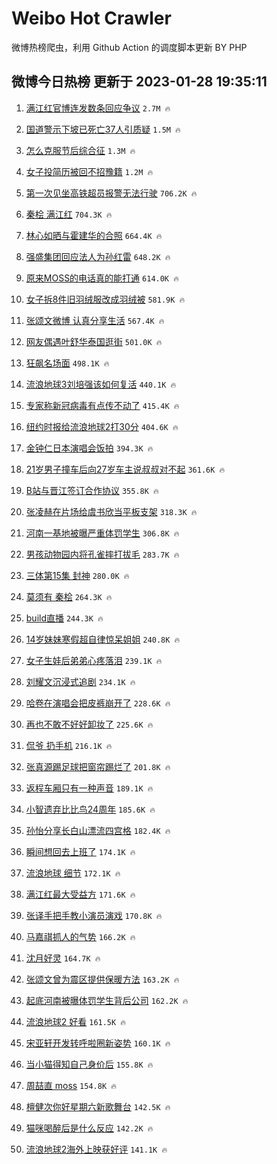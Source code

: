 # Weibo Hot Crawler 



微博热榜爬虫，利用 Github Action 的调度脚本更新 BY PHP 


## 微博今日热榜 更新于 2023-01-28 19:35:11 
1. [满江红官博连发数条回应争议](https://s.weibo.com/weibo?q=%23%E6%BB%A1%E6%B1%9F%E7%BA%A2%E5%AE%98%E5%8D%9A%E8%BF%9E%E5%8F%91%E6%95%B0%E6%9D%A1%E5%9B%9E%E5%BA%94%E4%BA%89%E8%AE%AE%23&t=31&band_rank=1&Refer=top) `2.7M 🔥` 

1. [国道警示下坡已死亡37人引质疑](https://s.weibo.com/weibo?q=%23%E5%9B%BD%E9%81%93%E8%AD%A6%E7%A4%BA%E4%B8%8B%E5%9D%A1%E5%B7%B2%E6%AD%BB%E4%BA%A137%E4%BA%BA%E5%BC%95%E8%B4%A8%E7%96%91%23&t=31&band_rank=2&Refer=top) `1.5M 🔥` 

1. [怎么克服节后综合征](https://s.weibo.com/weibo?q=%23%E6%80%8E%E4%B9%88%E5%85%8B%E6%9C%8D%E8%8A%82%E5%90%8E%E7%BB%BC%E5%90%88%E5%BE%81%23&t=31&band_rank=3&Refer=top) `1.3M 🔥` 

1. [女子投简历被回不招豫籍](https://s.weibo.com/weibo?q=%23%E5%A5%B3%E5%AD%90%E6%8A%95%E7%AE%80%E5%8E%86%E8%A2%AB%E5%9B%9E%E4%B8%8D%E6%8B%9B%E8%B1%AB%E7%B1%8D%23&t=31&band_rank=4&Refer=top) `1.2M 🔥` 

1. [第一次见坐高铁超员报警无法行驶](https://s.weibo.com/weibo?q=%23%E7%AC%AC%E4%B8%80%E6%AC%A1%E8%A7%81%E5%9D%90%E9%AB%98%E9%93%81%E8%B6%85%E5%91%98%E6%8A%A5%E8%AD%A6%E6%97%A0%E6%B3%95%E8%A1%8C%E9%A9%B6%23&t=31&band_rank=5&Refer=top) `706.2K 🔥` 

1. [秦桧 满江红](https://s.weibo.com/weibo?q=%E7%A7%A6%E6%A1%A7%20%E6%BB%A1%E6%B1%9F%E7%BA%A2&t=31&band_rank=6&Refer=top) `704.3K 🔥` 

1. [林心如晒与霍建华的合照](https://s.weibo.com/weibo?q=%23%E6%9E%97%E5%BF%83%E5%A6%82%E6%99%92%E4%B8%8E%E9%9C%8D%E5%BB%BA%E5%8D%8E%E7%9A%84%E5%90%88%E7%85%A7%23&t=31&band_rank=7&Refer=top) `664.4K 🔥` 

1. [强盛集团回应法人为孙红雷](https://s.weibo.com/weibo?q=%23%E5%BC%BA%E7%9B%9B%E9%9B%86%E5%9B%A2%E5%9B%9E%E5%BA%94%E6%B3%95%E4%BA%BA%E4%B8%BA%E5%AD%99%E7%BA%A2%E9%9B%B7%23&t=31&band_rank=8&Refer=top) `648.2K 🔥` 

1. [原来MOSS的电话真的能打通](https://s.weibo.com/weibo?q=%23%E5%8E%9F%E6%9D%A5MOSS%E7%9A%84%E7%94%B5%E8%AF%9D%E7%9C%9F%E7%9A%84%E8%83%BD%E6%89%93%E9%80%9A%23&t=31&band_rank=9&Refer=top) `614.0K 🔥` 

1. [女子拆8件旧羽绒服改成羽绒被](https://s.weibo.com/weibo?q=%23%E5%A5%B3%E5%AD%90%E6%8B%868%E4%BB%B6%E6%97%A7%E7%BE%BD%E7%BB%92%E6%9C%8D%E6%94%B9%E6%88%90%E7%BE%BD%E7%BB%92%E8%A2%AB%23&t=31&band_rank=10&Refer=top) `581.9K 🔥` 

1. [张颂文微博 认真分享生活](https://s.weibo.com/weibo?q=%E5%BC%A0%E9%A2%82%E6%96%87%E5%BE%AE%E5%8D%9A%20%E8%AE%A4%E7%9C%9F%E5%88%86%E4%BA%AB%E7%94%9F%E6%B4%BB&t=31&band_rank=11&Refer=top) `567.4K 🔥` 

1. [网友偶遇叶舒华泰国逛街](https://s.weibo.com/weibo?q=%23%E7%BD%91%E5%8F%8B%E5%81%B6%E9%81%87%E5%8F%B6%E8%88%92%E5%8D%8E%E6%B3%B0%E5%9B%BD%E9%80%9B%E8%A1%97%23&t=31&band_rank=12&Refer=top) `501.0K 🔥` 

1. [狂飙名场面](https://s.weibo.com/weibo?q=%23%E7%8B%82%E9%A3%99%E5%90%8D%E5%9C%BA%E9%9D%A2%23&t=31&band_rank=13&Refer=top) `498.1K 🔥` 

1. [流浪地球3刘培强该如何复活](https://s.weibo.com/weibo?q=%23%E6%B5%81%E6%B5%AA%E5%9C%B0%E7%90%833%E5%88%98%E5%9F%B9%E5%BC%BA%E8%AF%A5%E5%A6%82%E4%BD%95%E5%A4%8D%E6%B4%BB%23&t=31&band_rank=14&Refer=top) `440.1K 🔥` 

1. [专家称新冠病毒有点传不动了](https://s.weibo.com/weibo?q=%23%E4%B8%93%E5%AE%B6%E7%A7%B0%E6%96%B0%E5%86%A0%E7%97%85%E6%AF%92%E6%9C%89%E7%82%B9%E4%BC%A0%E4%B8%8D%E5%8A%A8%E4%BA%86%23&t=31&band_rank=15&Refer=top) `415.4K 🔥` 

1. [纽约时报给流浪地球2打30分](https://s.weibo.com/weibo?q=%23%E7%BA%BD%E7%BA%A6%E6%97%B6%E6%8A%A5%E7%BB%99%E6%B5%81%E6%B5%AA%E5%9C%B0%E7%90%832%E6%89%9330%E5%88%86%23&t=31&band_rank=16&Refer=top) `404.6K 🔥` 

1. [金钟仁日本演唱会饭拍](https://s.weibo.com/weibo?q=%23%E9%87%91%E9%92%9F%E4%BB%81%E6%97%A5%E6%9C%AC%E6%BC%94%E5%94%B1%E4%BC%9A%E9%A5%AD%E6%8B%8D%23&t=31&band_rank=17&Refer=top) `394.3K 🔥` 

1. [21岁男子撞车后向27岁车主说叔叔对不起](https://s.weibo.com/weibo?q=%2321%E5%B2%81%E7%94%B7%E5%AD%90%E6%92%9E%E8%BD%A6%E5%90%8E%E5%90%9127%E5%B2%81%E8%BD%A6%E4%B8%BB%E8%AF%B4%E5%8F%94%E5%8F%94%E5%AF%B9%E4%B8%8D%E8%B5%B7%23&t=31&band_rank=18&Refer=top) `361.6K 🔥` 

1. [B站与晋江签订合作协议](https://s.weibo.com/weibo?q=%23B%E7%AB%99%E4%B8%8E%E6%99%8B%E6%B1%9F%E7%AD%BE%E8%AE%A2%E5%90%88%E4%BD%9C%E5%8D%8F%E8%AE%AE%23&t=31&band_rank=19&Refer=top) `355.8K 🔥` 

1. [张凌赫在片场给虞书欣当平板支架](https://s.weibo.com/weibo?q=%23%E5%BC%A0%E5%87%8C%E8%B5%AB%E5%9C%A8%E7%89%87%E5%9C%BA%E7%BB%99%E8%99%9E%E4%B9%A6%E6%AC%A3%E5%BD%93%E5%B9%B3%E6%9D%BF%E6%94%AF%E6%9E%B6%23&t=31&band_rank=20&Refer=top) `318.3K 🔥` 

1. [河南一基地被曝严重体罚学生](https://s.weibo.com/weibo?q=%23%E6%B2%B3%E5%8D%97%E4%B8%80%E5%9F%BA%E5%9C%B0%E8%A2%AB%E6%9B%9D%E4%B8%A5%E9%87%8D%E4%BD%93%E7%BD%9A%E5%AD%A6%E7%94%9F%23&t=31&band_rank=21&Refer=top) `306.8K 🔥` 

1. [男孩动物园内将孔雀摔打拔毛](https://s.weibo.com/weibo?q=%23%E7%94%B7%E5%AD%A9%E5%8A%A8%E7%89%A9%E5%9B%AD%E5%86%85%E5%B0%86%E5%AD%94%E9%9B%80%E6%91%94%E6%89%93%E6%8B%94%E6%AF%9B%23&t=31&band_rank=22&Refer=top) `283.7K 🔥` 

1. [三体第15集 封神](https://s.weibo.com/weibo?q=%E4%B8%89%E4%BD%93%E7%AC%AC15%E9%9B%86%20%E5%B0%81%E7%A5%9E&t=31&band_rank=23&Refer=top) `280.0K 🔥` 

1. [莫须有 秦桧](https://s.weibo.com/weibo?q=%E8%8E%AB%E9%A1%BB%E6%9C%89%20%E7%A7%A6%E6%A1%A7&t=31&band_rank=24&Refer=top) `264.3K 🔥` 

1. [build直播](https://s.weibo.com/weibo?q=build%E7%9B%B4%E6%92%AD&t=31&band_rank=25&Refer=top) `244.3K 🔥` 

1. [14岁妹妹寒假超自律惊呆姐姐](https://s.weibo.com/weibo?q=%2314%E5%B2%81%E5%A6%B9%E5%A6%B9%E5%AF%92%E5%81%87%E8%B6%85%E8%87%AA%E5%BE%8B%E6%83%8A%E5%91%86%E5%A7%90%E5%A7%90%23&t=31&band_rank=26&Refer=top) `240.8K 🔥` 

1. [女子生娃后弟弟心疼落泪](https://s.weibo.com/weibo?q=%23%E5%A5%B3%E5%AD%90%E7%94%9F%E5%A8%83%E5%90%8E%E5%BC%9F%E5%BC%9F%E5%BF%83%E7%96%BC%E8%90%BD%E6%B3%AA%23&t=31&band_rank=27&Refer=top) `239.1K 🔥` 

1. [刘耀文沉浸式追剧](https://s.weibo.com/weibo?q=%23%E5%88%98%E8%80%80%E6%96%87%E6%B2%89%E6%B5%B8%E5%BC%8F%E8%BF%BD%E5%89%A7%23&t=31&band_rank=28&Refer=top) `234.1K 🔥` 

1. [哈卷在演唱会把皮裤崩开了](https://s.weibo.com/weibo?q=%23%E5%93%88%E5%8D%B7%E5%9C%A8%E6%BC%94%E5%94%B1%E4%BC%9A%E6%8A%8A%E7%9A%AE%E8%A3%A4%E5%B4%A9%E5%BC%80%E4%BA%86%23&t=31&band_rank=29&Refer=top) `228.6K 🔥` 

1. [再也不敢不好好卸妆了](https://s.weibo.com/weibo?q=%23%E5%86%8D%E4%B9%9F%E4%B8%8D%E6%95%A2%E4%B8%8D%E5%A5%BD%E5%A5%BD%E5%8D%B8%E5%A6%86%E4%BA%86%23&t=31&band_rank=30&Refer=top) `225.6K 🔥` 

1. [侃爷 扔手机](https://s.weibo.com/weibo?q=%E4%BE%83%E7%88%B7%20%E6%89%94%E6%89%8B%E6%9C%BA&t=31&band_rank=31&Refer=top) `216.1K 🔥` 

1. [张真源踢足球把窗帘踢烂了](https://s.weibo.com/weibo?q=%23%E5%BC%A0%E7%9C%9F%E6%BA%90%E8%B8%A2%E8%B6%B3%E7%90%83%E6%8A%8A%E7%AA%97%E5%B8%98%E8%B8%A2%E7%83%82%E4%BA%86%23&t=31&band_rank=32&Refer=top) `201.8K 🔥` 

1. [返程车厢只有一种声音](https://s.weibo.com/weibo?q=%23%E8%BF%94%E7%A8%8B%E8%BD%A6%E5%8E%A2%E5%8F%AA%E6%9C%89%E4%B8%80%E7%A7%8D%E5%A3%B0%E9%9F%B3%23&t=31&band_rank=33&Refer=top) `189.1K 🔥` 

1. [小智遗弃比比鸟24周年](https://s.weibo.com/weibo?q=%23%E5%B0%8F%E6%99%BA%E9%81%97%E5%BC%83%E6%AF%94%E6%AF%94%E9%B8%9F24%E5%91%A8%E5%B9%B4%23&t=31&band_rank=34&Refer=top) `185.6K 🔥` 

1. [孙怡分享长白山漂流四宫格](https://s.weibo.com/weibo?q=%23%E5%AD%99%E6%80%A1%E5%88%86%E4%BA%AB%E9%95%BF%E7%99%BD%E5%B1%B1%E6%BC%82%E6%B5%81%E5%9B%9B%E5%AE%AB%E6%A0%BC%23&t=31&band_rank=35&Refer=top) `182.4K 🔥` 

1. [瞬间想回去上班了](https://s.weibo.com/weibo?q=%23%E7%9E%AC%E9%97%B4%E6%83%B3%E5%9B%9E%E5%8E%BB%E4%B8%8A%E7%8F%AD%E4%BA%86%23&t=31&band_rank=36&Refer=top) `174.1K 🔥` 

1. [流浪地球 细节](https://s.weibo.com/weibo?q=%E6%B5%81%E6%B5%AA%E5%9C%B0%E7%90%83%20%E7%BB%86%E8%8A%82&t=31&band_rank=37&Refer=top) `172.1K 🔥` 

1. [满江红最大受益方](https://s.weibo.com/weibo?q=%23%E6%BB%A1%E6%B1%9F%E7%BA%A2%E6%9C%80%E5%A4%A7%E5%8F%97%E7%9B%8A%E6%96%B9%23&t=31&band_rank=38&Refer=top) `171.6K 🔥` 

1. [张译手把手教小演员演戏](https://s.weibo.com/weibo?q=%23%E5%BC%A0%E8%AF%91%E6%89%8B%E6%8A%8A%E6%89%8B%E6%95%99%E5%B0%8F%E6%BC%94%E5%91%98%E6%BC%94%E6%88%8F%23&t=31&band_rank=39&Refer=top) `170.8K 🔥` 

1. [马嘉祺抓人的气势](https://s.weibo.com/weibo?q=%23%E9%A9%AC%E5%98%89%E7%A5%BA%E6%8A%93%E4%BA%BA%E7%9A%84%E6%B0%94%E5%8A%BF%23&t=31&band_rank=40&Refer=top) `166.2K 🔥` 

1. [沈月好灵](https://s.weibo.com/weibo?q=%23%E6%B2%88%E6%9C%88%E5%A5%BD%E7%81%B5%23&t=31&band_rank=41&Refer=top) `164.7K 🔥` 

1. [张颂文曾为震区提供保暖方法](https://s.weibo.com/weibo?q=%23%E5%BC%A0%E9%A2%82%E6%96%87%E6%9B%BE%E4%B8%BA%E9%9C%87%E5%8C%BA%E6%8F%90%E4%BE%9B%E4%BF%9D%E6%9A%96%E6%96%B9%E6%B3%95%23&t=31&band_rank=42&Refer=top) `163.2K 🔥` 

1. [起底河南被曝体罚学生背后公司](https://s.weibo.com/weibo?q=%23%E8%B5%B7%E5%BA%95%E6%B2%B3%E5%8D%97%E8%A2%AB%E6%9B%9D%E4%BD%93%E7%BD%9A%E5%AD%A6%E7%94%9F%E8%83%8C%E5%90%8E%E5%85%AC%E5%8F%B8%23&t=31&band_rank=43&Refer=top) `162.2K 🔥` 

1. [流浪地球2 好看](https://s.weibo.com/weibo?q=%E6%B5%81%E6%B5%AA%E5%9C%B0%E7%90%832%20%E5%A5%BD%E7%9C%8B&t=31&band_rank=44&Refer=top) `161.5K 🔥` 

1. [宋亚轩开发转呼啦圈新姿势](https://s.weibo.com/weibo?q=%23%E5%AE%8B%E4%BA%9A%E8%BD%A9%E5%BC%80%E5%8F%91%E8%BD%AC%E5%91%BC%E5%95%A6%E5%9C%88%E6%96%B0%E5%A7%BF%E5%8A%BF%23&t=31&band_rank=45&Refer=top) `160.1K 🔥` 

1. [当小猫得知自己身价后](https://s.weibo.com/weibo?q=%23%E5%BD%93%E5%B0%8F%E7%8C%AB%E5%BE%97%E7%9F%A5%E8%87%AA%E5%B7%B1%E8%BA%AB%E4%BB%B7%E5%90%8E%23&t=31&band_rank=46&Refer=top) `155.8K 🔥` 

1. [周喆直 moss](https://s.weibo.com/weibo?q=%E5%91%A8%E5%96%86%E7%9B%B4%20moss&t=31&band_rank=47&Refer=top) `154.8K 🔥` 

1. [檀健次你好星期六新歌舞台](https://s.weibo.com/weibo?q=%23%E6%AA%80%E5%81%A5%E6%AC%A1%E4%BD%A0%E5%A5%BD%E6%98%9F%E6%9C%9F%E5%85%AD%E6%96%B0%E6%AD%8C%E8%88%9E%E5%8F%B0%23&t=31&band_rank=48&Refer=top) `142.5K 🔥` 

1. [猫咪喝醉后是什么反应](https://s.weibo.com/weibo?q=%23%E7%8C%AB%E5%92%AA%E5%96%9D%E9%86%89%E5%90%8E%E6%98%AF%E4%BB%80%E4%B9%88%E5%8F%8D%E5%BA%94%23&t=31&band_rank=49&Refer=top) `142.2K 🔥` 

1. [流浪地球2海外上映获好评](https://s.weibo.com/weibo?q=%23%E6%B5%81%E6%B5%AA%E5%9C%B0%E7%90%832%E6%B5%B7%E5%A4%96%E4%B8%8A%E6%98%A0%E8%8E%B7%E5%A5%BD%E8%AF%84%23&t=31&band_rank=50&Refer=top) `141.1K 🔥` 

